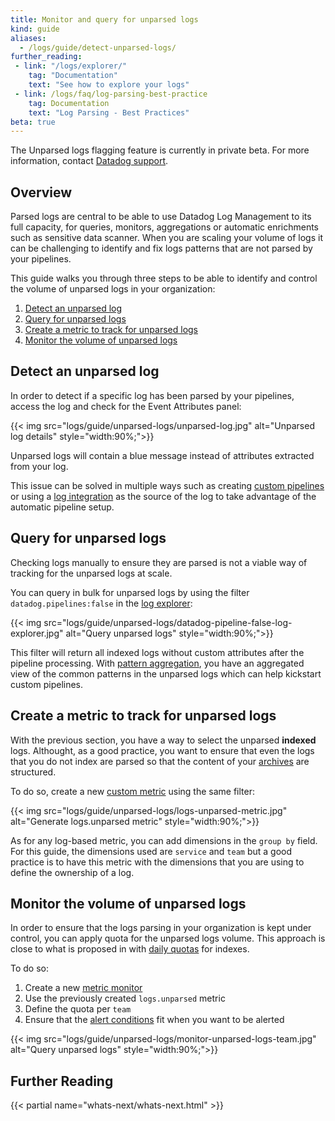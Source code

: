 ```yaml
---
title: Monitor and query for unparsed logs
kind: guide
aliases:
  - /logs/guide/detect-unparsed-logs/
further_reading:
 - link: "/logs/explorer/"
    tag: "Documentation"
    text: "See how to explore your logs"
 - link: /logs/faq/log-parsing-best-practice
    tag: Documentation
    text: "Log Parsing - Best Practices"
beta: true
---
```


<div class="alert alert-warning">
The Unparsed logs flagging feature is currently in private beta. For more information, contact <a href="https://docs.datadoghq.com/help/">Datadog support</a>.
</div>

## Overview
Parsed logs are central to be able to use Datadog Log Management to its full capacity, for queries, monitors, aggregations or automatic enrichments such as sensitive data scanner.
When you are scaling your volume of logs it can be challenging to identify and fix logs patterns that are not parsed by your pipelines.

This guide walks you through three steps to be able to identify and control the volume of unparsed logs in your organization:

1. [Detect an unparsed log](#detect-an-unparsed-log)
2. [Query for unparsed logs](#query-for-unparsed-logs)
3. [Create a metric to track for unparsed logs](#create-a-metric-to-track-fro-unparsed-logs)
4. [Monitor the volume of unparsed logs](#monitor-the-volume-of-unparsed-logs)


## Detect an unparsed log
In order to detect if a specific log has been parsed by your pipelines, access the log and check for the Event Attributes panel:

{{< img src="logs/guide/unparsed-logs/unparsed-log.jpg" alt="Unparsed log details"  style="width:90%;">}}

Unparsed logs will contain a blue message instead of attributes extracted from your log.

This issue can be solved in multiple ways such as creating [custom pipelines][1] or using a [log integration][2] as the source of the log to take advantage of the automatic pipeline setup.

## Query for unparsed logs
Checking logs manually to ensure they are parsed is not a viable way of tracking for the unparsed logs at scale.

You can query in bulk for unparsed logs by using the filter `datadog.pipelines:false` in the [log explorer][3]:

{{< img src="logs/guide/unparsed-logs/datadog-pipeline-false-log-explorer.jpg" alt="Query unparsed logs"  style="width:90%;">}}

This filter will return all indexed logs without custom attributes after the pipeline processing.
With [pattern aggregation][4], you have an aggregated view of the common patterns in the unparsed logs which can help kickstart custom pipelines.

## Create a metric to track for unparsed logs
With the previous section, you have a way to select the unparsed __indexed__ logs. Althought, as a good practice, you want to ensure that even the logs that you do not index are parsed so that the content of your [archives][6] are structured.

To do so, create a new [custom metric][5] using the same filter:

{{< img src="logs/guide/unparsed-logs/logs-unparsed-metric.jpg" alt="Generate logs.unparsed metric"  style="width:90%;">}}

As for any log-based metric, you can add dimensions in the `group by` field. For this guide, the dimensions used are `service` and `team` but a good practice is to have this metric with the dimensions that you are using to define the ownership of a log.
## Monitor the volume of unparsed logs
In order to ensure that the logs parsing in your organization is kept under control, you can apply quota for the unparsed logs volume. This approach is close to what is proposed in with [daily quotas][7] for indexes.

To do so:
1. Create a new [metric monitor][8]
2. Use the previously created `logs.unparsed` metric
3. Define the quota per `team`
4. Ensure that the [alert conditions][9] fit when you want to be alerted

{{< img src="logs/guide/unparsed-logs/monitor-unparsed-logs-team.jpg" alt="Query unparsed logs"  style="width:90%;">}}

## Further Reading

{{< partial name="whats-next/whats-next.html" >}}


[1]: https://docs.datadoghq.com/logs/processing/
[2]: https://docs.datadoghq.com/integrations/#cat-log-collection
[3]: https://docs.datadoghq.com/logs/explorer/
[4]: https://docs.datadoghq.com/logs/explorer/#patterns
[5]: https://docs.datadoghq.com/logs/logs_to_metrics/
[6]: https://docs.datadoghq.com/logs/archives/?tab=awss3
[7]: https://docs.datadoghq.com/logs/indexes#set-daily-quota
[8]: https://docs.datadoghq.com/monitors/monitor_types/metric/?tab=threshold#overview
[9]: https://docs.datadoghq.com/monitors/monitor_types/metric/?tab=threshold#set-alert-conditions